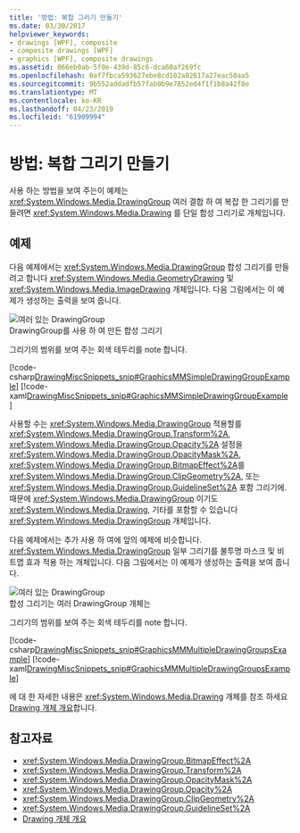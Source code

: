 ```yaml
---
title: '방법: 복합 그리기 만들기'
ms.date: 03/30/2017
helpviewer_keywords:
- drawings [WPF], composite
- composite drawings [WPF]
- graphics [WPF], composite drawings
ms.assetid: 066eb0ab-5f0e-439d-85c6-dca60af269fc
ms.openlocfilehash: 0af7fbca593627ebe8cd102a02617a27eac50aa5
ms.sourcegitcommit: 9b552addadfb57fab0b9e7852ed4f1f1b8a42f8e
ms.translationtype: MT
ms.contentlocale: ko-KR
ms.lasthandoff: 04/23/2019
ms.locfileid: "61909994"
---
```

# <a name="how-to-create-a-composite-drawing"></a>방법: 복합 그리기 만들기
사용 하는 방법을 보여 주는이 예제는 <xref:System.Windows.Media.DrawingGroup> 여러 결합 하 여 복잡 한 그리기를 만들려면 <xref:System.Windows.Media.Drawing> 를 단일 합성 그리기로 개체입니다.  
  
## <a name="example"></a>예제  
 다음 예제에서는 <xref:System.Windows.Media.DrawingGroup> 합성 그리기를 만들려고 합니다 <xref:System.Windows.Media.GeometryDrawing> 및 <xref:System.Windows.Media.ImageDrawing> 개체입니다. 다음 그림에서는 이 예제가 생성하는 출력을 보여 줍니다.  
  
 ![여러 있는 DrawingGroup](./media/graphicsmm-simple.jpg "graphicsmm_simple")  
DrawingGroup를 사용 하 여 만든 합성 그리기  
  
 그리기의 범위를 보여 주는 회색 테두리를 note 합니다.  
  
 [!code-csharp[DrawingMiscSnippets_snip#GraphicsMMSimpleDrawingGroupExample](~/samples/snippets/csharp/VS_Snippets_Wpf/DrawingMiscSnippets_snip/CSharp/DrawingGroupExample.cs#graphicsmmsimpledrawinggroupexample)]
 [!code-xaml[DrawingMiscSnippets_snip#GraphicsMMSimpleDrawingGroupExample](~/samples/snippets/xaml/VS_Snippets_Wpf/DrawingMiscSnippets_snip/XAML/DrawingGroupExample.xaml#graphicsmmsimpledrawinggroupexample)]  
  
 사용할 수는 <xref:System.Windows.Media.DrawingGroup> 적용할를 <xref:System.Windows.Media.DrawingGroup.Transform%2A>, <xref:System.Windows.Media.DrawingGroup.Opacity%2A> 설정을 <xref:System.Windows.Media.DrawingGroup.OpacityMask%2A>, <xref:System.Windows.Media.DrawingGroup.BitmapEffect%2A>를 <xref:System.Windows.Media.DrawingGroup.ClipGeometry%2A>, 또는 <xref:System.Windows.Media.DrawingGroup.GuidelineSet%2A> 포함 그리기에. 때문에 <xref:System.Windows.Media.DrawingGroup> 이기도 <xref:System.Windows.Media.Drawing>, 기타를 포함할 수 있습니다 <xref:System.Windows.Media.DrawingGroup> 개체입니다.  
  
 다음 예제에서는 추가 사용 하 여에 앞의 예제에 비슷합니다. <xref:System.Windows.Media.DrawingGroup> 일부 그리기를 불투명 마스크 및 비트맵 효과 적용 하는 개체입니다. 다음 그림에서는 이 예제가 생성하는 출력을 보여 줍니다.  
  
 ![여러 있는 DrawingGroup](./media/graphicsmm-multiple.jpg "graphicsmm_multiple")  
합성 그리기는 여러 DrawingGroup 개체는  
  
 그리기의 범위를 보여 주는 회색 테두리를 note 합니다.  
  
 [!code-csharp[DrawingMiscSnippets_snip#GraphicsMMMultipleDrawingGroupsExample](~/samples/snippets/csharp/VS_Snippets_Wpf/DrawingMiscSnippets_snip/CSharp/DrawingGroupExample.cs#graphicsmmmultipledrawinggroupsexample)]
 [!code-xaml[DrawingMiscSnippets_snip#GraphicsMMMultipleDrawingGroupsExample](~/samples/snippets/xaml/VS_Snippets_Wpf/DrawingMiscSnippets_snip/XAML/DrawingGroupExample.xaml#graphicsmmmultipledrawinggroupsexample)]  
  
 에 대 한 자세한 내용은 <xref:System.Windows.Media.Drawing> 개체를 참조 하세요 [Drawing 개체 개요](drawing-objects-overview.md)합니다.  
  
## <a name="see-also"></a>참고자료

- <xref:System.Windows.Media.DrawingGroup.BitmapEffect%2A>
- <xref:System.Windows.Media.DrawingGroup.Transform%2A>
- <xref:System.Windows.Media.DrawingGroup.OpacityMask%2A>
- <xref:System.Windows.Media.DrawingGroup.Opacity%2A>
- <xref:System.Windows.Media.DrawingGroup.ClipGeometry%2A>
- <xref:System.Windows.Media.DrawingGroup.GuidelineSet%2A>
- [Drawing 개체 개요](drawing-objects-overview.md)
